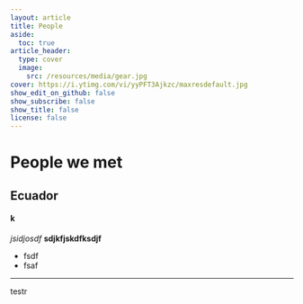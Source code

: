 ```yaml
---
layout: article
title: People
aside:
  toc: true
article_header:
  type: cover
  image:
    src: /resources/media/gear.jpg
cover: https://i.ytimg.com/vi/yyPFT3Ajkzc/maxresdefault.jpg
show_edit_on_github: false
show_subscribe: false
show_title: false
license: false
---
```


# People we met

## Ecuador

#### k

*jsidjosdf* **sdjkfjskdfksdjf** 

- fsdf
- fsaf

***

testr

